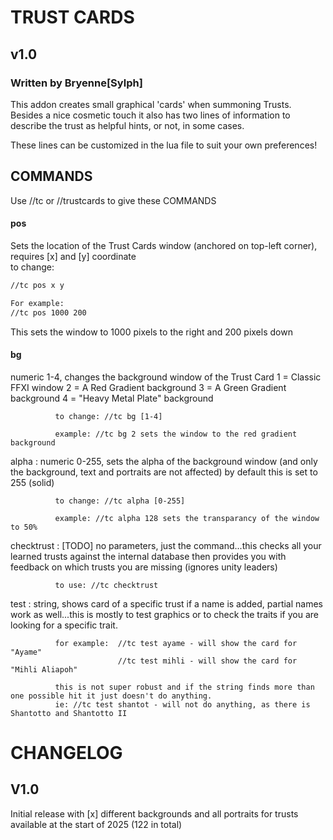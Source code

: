 # TRUST CARDS
## v1.0
### Written by Bryenne[Sylph]

This addon creates small graphical 'cards' when summoning Trusts.
Besides a nice cosmetic touch it also has two lines of information
to describe the trust as helpful hints, or not, in some cases.

These lines can be customized in the lua file to suit your own preferences!

## COMMANDS

Use //tc or //trustcards to give these COMMANDS

#### pos
Sets the location of the Trust Cards window (anchored on top-left corner), requires [x] and [y] coordinate			  
to change:
```xml			  
//tc pos x y 

For example:
//tc pos 1000 200 
```
This sets the window to 1000 pixels to the right and 200 pixels down
			  
#### bg
numeric 1-4, changes the background window of the Trust Card 
			  1 = Classic FFXI window
			  2 = A Red Gradient background
			  3 = A Green Gradient background
			  4 = "Heavy Metal Plate" background
			  
			  to change: //tc bg [1-4] 
			  
			  example: //tc bg 2 sets the window to the red gradient background
			  
alpha		: numeric 0-255, sets the alpha of the background window (and only the background, text and portraits are not affected)
			  by default this is set to 255 (solid)
			  
			  to change: //tc alpha [0-255]
			  
			  example: //tc alpha 128 sets the transparancy of the window to 50%
			  
checktrust	: [TODO] no parameters, just the command...this checks all your learned trusts against the internal database
			  then provides you with feedback on which trusts you are missing (ignores unity leaders)
			  
			  to use: //tc checktrust
			  
test		: string, shows card of a specific trust if a name is added, partial names work as well...this is mostly to test graphics or to check the traits
			  if you are looking for a specific trait.
			  
			  for example: 	//tc test ayame - will show the card for "Ayame"
							//tc test mihli - will show the card for "Mihli Aliapoh"
							
			  this is not super robust and if the string finds more than one possible hit it just doesn't do anything. 
			  ie: //tc test shantot - will not do anything, as there is Shantotto and Shantotto II
							
# CHANGELOG

## V1.0
Initial release with [x] different backgrounds and all portraits for trusts available at the start of 2025 (122 in total)
